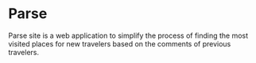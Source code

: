 # Parse
Parse site
is a web application to simplify the process of finding the most visited places for new travelers based on the comments of previous travelers.

